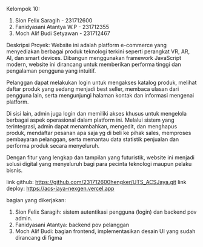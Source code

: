 Kelompok 10:
1. Sion Felix Saragih - 231712600
2. Fanidyasani Atantya W.P - 231712355
3. Moch Alif Budi Setyawan - 231712467

Deskripsi Proyek:
Website ini adalah platform e-commerce yang menyediakan
berbagai produk teknologi terkini seperti
perangkat VR, AR, AI, dan smart devices.
Dibangun menggunakan framework JavaScript modern,
website ini dirancang untuk memberikan performa
tinggi dan pengalaman pengguna yang intuitif.

Pelanggan dapat melakukan login untuk
mengakses katalog produk, melihat daftar produk
yang sedang menjadi best seller, membaca ulasan
dari pengguna lain, serta mengunjungi halaman
kontak dan informasi mengenai platform.

Di sisi lain, admin juga login dan memiliki akses khusus untuk
mengelola berbagai aspek operasional dalam
platform ini. Melalui sistem yang terintegrasi,
admin dapat menambahkan, mengedit, dan menghapus
produk, mendaftar pesanan apa saja yg di beli ke pihak sales,
memproses pembayaran pelanggan, serta memantau
data statistik penjualan dan performa produk
secara menyeluruh.

Dengan fitur yang lengkap dan tampilan yang
futuristik, website ini menjadi solusi digital
yang menyeluruh bagi para pecinta teknologi
maupun pelaku bisnis.

link github: https://github.com/231712600hengker/UTS_ACSJaya.git
link deploy: https://acs-jaya-nexgen.vercel.app

bagian yang dikerjakan:
1. Sion Felix Saragih: sistem autentikasi pengguna (login) dan backend pov admin.
2. Fanidyasani Atantya: backend pov pelanggan
3. Moch Alif Budi: bagian frontend, implementasikan desain UI yang sudah dirancang di figma
